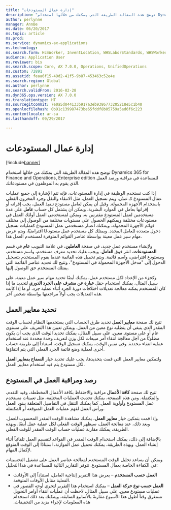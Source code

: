 ```yaml
---
title: "إدارة عمال المستودعات"
description: "توضح هذه المقالة الطريقة التي يمكنك من خلالها استخدام Dynamics 365 for Finance and Operations للمساعدة في مراقبة ورصد العمل الذي يقوم به الموظفون في مستودعاتك."
author: perlynne
manager: AnnBe
ms.date: 06/20/2017
ms.topic: article
ms.prod: 
ms.service: dynamics-ax-applications
ms.technology: 
ms.search.form: HcmWorker, InventLocation, WHSLaborStandards, WHSWorker, WHSWorkTable, WHSWorkTableListPage
audience: Application User
ms.reviewer: bis
ms.search.scope: Core, AX 7.0.0, Operations, UnifiedOperations
ms.custom: 72891
ms.assetid: feaa6f15-49d2-41f5-9b87-453463c52e4e
ms.search.region: Global
ms.author: perlynne
ms.search.validFrom: 2016-02-28
ms.dyn365.ops.version: AX 7.0.0
ms.translationtype: HT
ms.sourcegitcommit: 7e0a5d044133b917a3eb9386773205218e5c1b40
ms.openlocfilehash: 0b91c139987473be65fddf8b05759a5ad6f6c223
ms.contentlocale: ar-sa
ms.lasthandoff: 09/29/2017

---
```


# <a name="manage-warehouse-workers"></a>إدارة عمال المستودعات

[!include[banner](../includes/banner.md)]


توضح هذه المقالة الطريقة التي يمكنك من خلالها استخدام Dynamics 365 for Finance and Operations, Enterprise edition للمساعدة في مراقبة ورصد العمل الذي يقوم به الموظفون في مستودعاتك.

إذا كنت تستخدم الوظيفة في إدارة المستودعات، فإنه تتم الإشارة إلى جميع عمليات عمال المستودع كـ *عمل*. ويتم تسجيل العمل، مثل الانتقاء والنقل وجرد المخزون الفعلي باستخدام الأجهزة المحمولة. وقبل أن يمكن لعامل مستودع تنفيذ العمل، يجب إقرانه أو إقرانها بعامل في الموارد البشرية. ويمكن أن يشتمل كل حساب **عامل** على عدة مستخدمين لعمل المستودع مقترنين به. ويمكن لمستخدمي العمل أولئك العمل في مستودعات مختلفة ويمكنهم الحصول على مستويات مختلفة من الوصول إلى مختلف قوائم الأجهزة المحمولة. ويمكنك اعتبار مستخدمي عمل المستودع كعمليات تسجيل دخول متعددة للعامل المحدد. ويمتلك كل مستخدم عمل مستودعًا افتراضيًا، ويتم عرض مهام سير عمل معينة بواسطة عناصر القوائم المتوفرة لمستخدم العمل هذا. 

ولإنشاء مستخدم عمل جديد، في صفحة **العاملين**، في علامة التبويب **عام** في قسم **المستودعات**، انقر فوق **العامل**. ويجب عليك تحديد معرف مستخدم، واسم مستخدم، ومستودع افتراضي، واسم قائمة. ويتم تحميل هذه القائمة عندما يقوم المستخدم بتسجيل الدخول إلى "مدخل الأجهزة المحمولة في المستودع"، وتتيح لك تحديد عناصر القائمة التي يمتلك المستخدم حق الوصول إليها. 

وكجزء من الإعداد لكل مستخدم عمل، يمكنك أيضًا تحديد مهام سير عمل معينة. على سبيل المثال، يمكنك استخدام حقل **عبارة عن مشرف على الجرد الدوري‬** لتحديد ما إذا كان المستخدم يمكنه معالجة تعديلات اختلافات دورة الجرد أثناء عملية جرد، أو ما إذا كانت هذه التعديلات يجب أولاً مراجعتها بواسطة شخص آخر.

## <a name="defining-labor-standards"></a>تحديد معايير العمل
تتيح لك صفحة **معايير العمل** تحديد طرق الحساب التي يستخدمها النظام لحساب الوقت المقدر الذي ينبغي أن يتطلبه نوع معين من العمل. ويمكن تعيين هذا التعريف على مستوى عام أو على مستوى معين. على سبيل المثال، يمكنك تحديد الوقت الذي يجب أن يكون مطلوبًا من أجل معالجة انتقاء أمر مبيعات لكل وزن لتعريف وحدة محددة عند استخدام عملية انتقاء محددة. وفي نفس الوقت، يمكنك تسجيل الوقت، استناداً إلى طريقة حساب أخرى لعملية وضع قائمة الجرد الفعلي التي يتم انتقاؤها. 

ولتمكين معايير العمل التي قمت بتحديدها، يجب عليك تحديد خيار **السماح بمعايير العمل** لكل مستودع يتم فيه استخدام معايير العمل.

## <a name="monitoring-and-controlling-warehouse-work"></a>رصد ومراقبة العمل في المستودع
تتيح لك صفحة **كافة الأعمال** مراقبة والاحتفاظ بكافة الأعمال المخططة، وقيد التقدم، والمكتملة. ومن هذه الصفحة، يمكنك تحديث العمليات المختلفة، مثل تعيينات مستخدم عمل المستودع وأولوية العمل. كما يمكنك التنقل في التفاصيل المتعلقة ببنود العمل ورأس العمل لفهم عمليات العمل المتوقعة أو المكتملة. 

وإذا قمت بتمكين خيار **معايير العمل**، يمكنك مشاهدة الوقت المقدر المحسوب للعمل. وبعد ذلك، عند معالجة العمل، سيظهر الوقت الفعلي لكل عملية عمل أيضًا. وبهذه الطريقة، يمكنك مقارنة عمليات حساب الوقت المقدر للوقت الفعلي. 

بالإضافة إلى ذلك، يمكنك استخدام الوقت المقدر في القواعد لتقسيم العمل تلقائياً أثناء إنشاء العمل. وبهذه الطريقة، يمكنك تحميل عمل الموازنة، استنادًا إلى الوقت المتوقع لإكمال المهام. 

ويمكن أن يساعد تحليل الوقت المستخدم لمعالجة عناصر العمل على تشغيل التحسينات في الكفاءة الخاصة بعمال المستودع. تتوفر التقارير التالية للمساعدة في هذا التحليل:

-   **العمل حسب المستخدم** – يعرض هذا التقرير إنتاجية العامل، استناداً إلى الأوقاتت الفعلية مقابل الأوقات المتوقعة.
-   **‏‫العمل حسب نوع حركة العمل** – يمكنك استخدام هذا التقرير لتحري أوجه القصور في عمليات مستودع معين. على سبيل المثال، لاحظت أن عمليات انتقاء أوامر التحويل تستغرق وقتاً أطول هذا الأسبوع  مقارنةً بالأسابيع السابقة. ويمكنك بعد ذلك استخدام هذه المعلومات لإجراء مزيد من التحقيقات.





